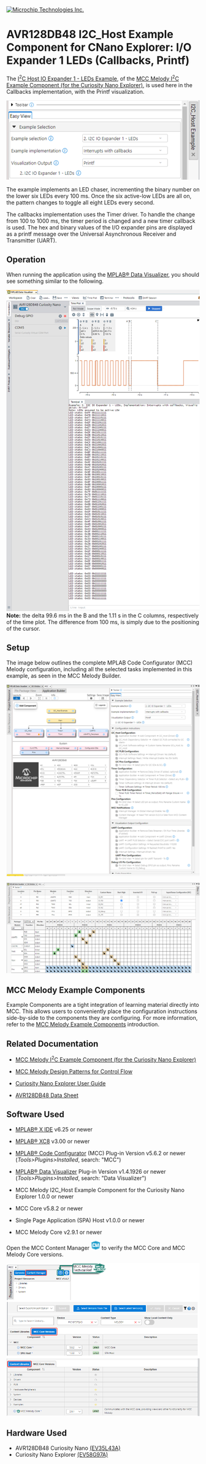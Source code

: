 <!-- MPAE-19437 Please do not change this logo with link -->

<a target="_blank" href="https://www.microchip.com/" id="top-of-page">
   <picture>
      <source media="(prefers-color-scheme: light)" srcset="images/mchp_logo_light.png" width="350">
      <source media="(prefers-color-scheme: dark)" srcset="images/mchp_logo_dark.png" width="350">
      <img alt="Microchip Technologies Inc." src="https://www.microchip.com/content/experience-fragments/mchp/en_us/site/header/master/_jcr_content/root/responsivegrid/header/logo.coreimg.100.300.png/1605828081463/microchip.png">
   </picture>
</a>

# AVR128DB48 I2C_Host Example Component for CNano Explorer: I/O Expander 1 LEDs (Callbacks, Printf)

The [I<sup>2</sup>C Host IO Expander 1 - LEDs Example](https://onlinedocs.microchip.com/v2/keyword-lookup?keyword=I2C.HOST.EX.RUNNING.I2C.HOST.IOEXPANDER1.LEDS&version=latest&redirect=true "I2C Host IO Expander 1 - LEDs Example"
), of the [MCC Melody I<sup>2</sup>C Example Component (for the Curiosity Nano Explorer)](https://onlinedocs.microchip.com/v2/keyword-lookup?keyword=I2C.HOST.EXAMPLE.COMPONENT&version=latest&redirect=true "MCC Melody I<sup>2</sup>C Example Component for the Curiosity Nano Explorer"
), is used here in the Callbacks implementation, with the Printf visualization. 

![alt text](images\avr128db48-i2c-io-expander1-leds-callbacks-printf_avrDB_intro.png)

The example implements an LED chaser, incrementing the binary number on the lower six LEDs every 100 ms. Once the six active-low LEDs are all on, the pattern changes to toggle all eight LEDs every second.

The callbacks implementation uses the Timer driver. To handle the change from 100 to 1000 ms, the timer period is changed and a new timer callback is used. The hex and binary values of the I/O expander pins are displayed as a printf message over the Universal Asynchronous Receiver and Transmitter (UART).

## Operation
When running the application using the [MPLAB® Data Visualizer](https://www.microchip.com/en-us/tools-resources/debug/mplab-data-visualizer "MPLAB® Data Visualizer"), you should see something similar to the following. 

![alt text](images/avr128db48-i2c-io-expander1-leds-callbacks-printf_avrDB.png)
**Note:** the delta 99.6 ms in the B and the 1.11 s in the C columns, respectively of the time plot. The difference from 100 ms, is simply due to the positioning of the cursor. 

## Setup
The image below outlines the complete MPLAB Code Configurator (MCC) Melody configuration, including all the selected tasks implemented in this example, as seen in the MCC Melody Builder.

![alt text](images/avr128db48-i2c-io-expander1-leds-callbacks-printf_avrDB_configuration.png)

![alt text](images/avr128db48-i2c-io-expander1-leds-callbacks-printf_avrDB_configuration_pins.png)



<!-- This is where the introduction to the example goes, including mentioning the peripherals used -->


## MCC Melody Example Components
Example Components are a tight integration of learning material directly into MCC. This allows users to conveniently place the configuration instructions side-by-side to the components they are configuring. For more information, refer to the [MCC Melody Example Components](https://onlinedocs.microchip.com/v2/keyword-lookup?keyword=MCC.MELODY.EXAMPLES&version=latest&redirect=true) introduction. 


## Related Documentation

- [MCC Melody I<sup>2</sup>C Example Component (for the Curiosity Nano Explorer)](https://onlinedocs.microchip.com/v2/keyword-lookup?keyword=I2C.HOST.EXAMPLE.COMPONENT&version=latest&redirect=true "MCC Melody I<sup>2</sup>C Example Component for the Curiosity Nano Explorer")
- [MCC Melody Design Patterns for Control Flow](https://onlinedocs.microchip.com/g/GUID-7CE1AEE9-2487-4E7B-B26B-93A577BA154E "MCC Melody Design Patterns for Control Flow")

- [Curiosity Nano Explorer User Guide](https://ww1.microchip.com/downloads/aemDocuments/documents/MCU08/ProductDocuments/UserGuides/AVR128DB48-Curiosity-Nano-HW-UserGuide-DS40002186B.pdf "Curiosity Nano Explorer Users Guide")

- [AVR128DB48 Data Sheet](https://ww1.microchip.com/downloads/en/DeviceDoc/AVR128DB28-32-48-64-DataSheet-DS40002247A.pdf "AVR128DB48 Data Sheet")

## Software Used
- [MPLAB® X IDE](https://www.microchip.com/en-us/development-tools-tools-and-software/mplab-x-ide) v6.25 or newer 
- [MPLAB® XC8](https://www.microchip.com/en-us/tools-resources/develop/mplab-xc-compilers/xc8) v3.00 or newer

- [MPLAB® Code Configurator](https://www.microchip.com/en-us/tools-resources/configure/mplab-code-configurator) (MCC) Plug-in Version v5.6.2 or newer (*Tools>Plugins>Installed*, search: "MCC")
- [MPLAB® Data Visualizer](https://www.microchip.com/en-us/tools-resources/debug/mplab-data-visualizer) Plug-in Version v1.4.1926 or newer (*Tools>Plugins>Installed*, search: "Data Visualizer")
- MCC Melody I2C_Host Example Component for the Curiosity Nano Explorer 1.0.0 or newer
- MCC Core v5.8.2 or newer 
- Single Page Application (SPA) Host v1.0.0 or newer
- MCC Melody Core v2.9.1 or newer

Open the MCC Content Manager ![CM_icon](images/Icon-MPLAB-CM24.png) to verify the MCC Core and MCC Melody Core versions. 

![alt text](images/MCC_Core_ContentLibrary_Versions_SPA.png) 

## Hardware Used
- AVR128DB48 Curiosity Nano [(EV35L43A)](https://www.microchip.com/en-us/development-tool/EV35L43A)
- Curiosity Nano Explorer [(EV58G97A)](https://www.microchip.com/en-us/development-tool/EV58G97A)

